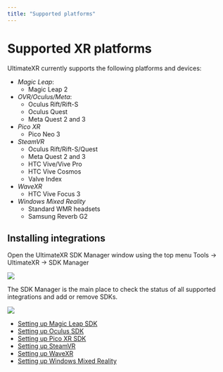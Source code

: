 ```yaml
---
title: "Supported platforms"
---
```


# Supported XR platforms

UltimateXR currently supports the following platforms and devices:

- *Magic Leap*:
  - Magic Leap 2
- *OVR/Oculus/Meta*:
  - Oculus Rift/Rift-S
  - Oculus Quest
  - Meta Quest 2 and 3
- *Pico XR*
  - Pico Neo 3
- *SteamVR*
  - Oculus Rift/Rift-S/Quest
  - Meta Quest 2 and 3
  - HTC Vive/Vive Pro
  - HTC Vive Cosmos
  - Valve Index
- *WaveXR*
  - HTC Vive Focus 3
- *Windows Mixed Reality*
  - Standard WMR headsets
  - Samsung Reverb G2

## Installing integrations

Open the UltimateXR SDK Manager window using the top menu Tools -> UltimateXR -> SDK Manager

![](/docs/guides/media/supported-platforms/01SDKManagerOpen.png)
 
The SDK Manager is the main place to check the status of all supported integrations and add or remove SDKs.

![](/docs/guides/media/supported-platforms/02SDKManager.png)
 
- [Setting up Magic Leap SDK](/docs/guides/magicleap)
- [Setting up Oculus SDK](/docs/guides/oculus)
- [Setting up Pico XR SDK](/docs/guides/picoxr)
- [Setting up SteamVR](/docs/guides/steamvr)
- [Setting up WaveXR](/docs/guides/wavexr)
- [Setting up Windows Mixed Reality](/docs/guides/windows-mixed-reality)